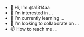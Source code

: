 - 👋 Hi, I’m @a1314aa
- 👀 I’m interested in ...
- 🌱 I’m currently learning ...
- 💞️ I’m looking to collaborate on ...
- 📫 How to reach me ...

<!---
a1314aa/a1314aa is a ✨ special ✨ repository because its `README.md` (this file) appears on your GitHub profile.
You can click the Preview link to take a look at your changes.
--->

